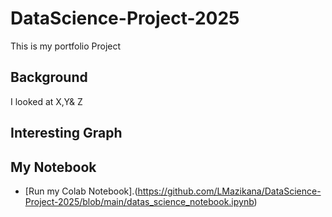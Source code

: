 # DataScience-Project-2025
This is my portfolio Project


## Background

I looked at X,Y& Z 

## Interesting Graph

## My Notebook

* [Run my Colab Notebook].(https://github.com/LMazikana/DataScience-Project-2025/blob/main/datas_science_notebook.ipynb)
  
